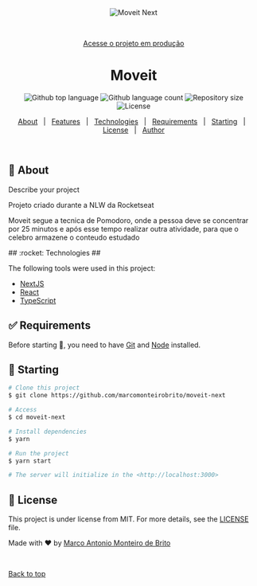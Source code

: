 <div align="center" id="top"> 
  <img src="./.github/app.gif" alt="Moveit Next" />

&#xa0;

<a href="https://moveit-marcomonteirobrito.vercel.app/">Acesse o projeto em produção</a>

</div>

<h1 align="center">Moveit</h1>

<p align="center">
  <img alt="Github top language" src="https://img.shields.io/github/languages/top/marcomonteirobrito/moveit-next?color=56BEB8">

  <img alt="Github language count" src="https://img.shields.io/github/languages/count/marcomonteirobrito/moveit-next?color=56BEB8">

  <img alt="Repository size" src="https://img.shields.io/github/repo-size/marcomonteirobrito/moveit-next?color=56BEB8">

  <img alt="License" src="https://img.shields.io/github/license/marcomonteirobrito/moveit-next?color=56BEB8">

</p>

<p align="center">
  <a href="#dart-about">About</a> &#xa0; | &#xa0; 
  <a href="#sparkles-features">Features</a> &#xa0; | &#xa0;
  <a href="#rocket-technologies">Technologies</a> &#xa0; | &#xa0;
  <a href="#white_check_mark-requirements">Requirements</a> &#xa0; | &#xa0;
  <a href="#checkered_flag-starting">Starting</a> &#xa0; | &#xa0;
  <a href="#memo-license">License</a> &#xa0; | &#xa0;
  <a href="https://github.com/marcomonteirobrito" target="_blank">Author</a>
</p>

<br>

## :dart: About

Describe your project

<p>Projeto criado durante a NLW da Rocketseat</p>
<p>Moveit segue a tecnica de Pomodoro, onde a pessoa deve se concentrar por 25 minutos e após esse tempo realizar outra atividade, para que o celebro armazene o conteudo estudado</p>
## :rocket: Technologies ##

The following tools were used in this project:

-   [NextJS](https://nextjs.org/)
-   [React](https://pt-br.reactjs.org/)
-   [TypeScript](https://www.typescriptlang.org/)

## :white_check_mark: Requirements

Before starting :checkered_flag:, you need to have [Git](https://git-scm.com) and [Node](https://nodejs.org/en/) installed.

## :checkered_flag: Starting

```bash
# Clone this project
$ git clone https://github.com/marcomonteirobrito/moveit-next

# Access
$ cd moveit-next

# Install dependencies
$ yarn

# Run the project
$ yarn start

# The server will initialize in the <http://localhost:3000>
```

## :memo: License

This project is under license from MIT. For more details, see the [LICENSE](LICENSE.md) file.

Made with :heart: by <a href="https://github.com/marcomonteirobrito" target="_blank">Marco Antonio Monteiro de Brito</a>

&#xa0;

<a href="#top">Back to top</a>
